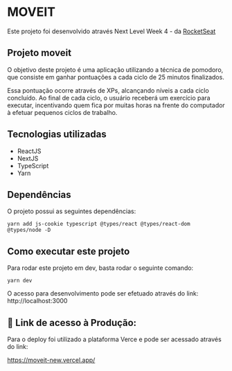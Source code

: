 # MOVEIT

Este projeto foi desenvolvido através Next Level Week 4 - da [RocketSeat](https://rocketseat.com.br/)

## Projeto moveit

O objetivo deste projeto é uma aplicação utilizando a técnica de pomodoro, que consiste em ganhar pontuações a cada ciclo de 25 minutos finalizados.

Essa pontuação ocorre através de XPs, alcançando níveis a cada ciclo concluído. Ao final de cada ciclo, o usuário receberá um exercício para executar, incentivando quem fica por muitas horas na frente do computador à efetuar pequenos ciclos de trabalho.

## Tecnologias utilizadas

- ReactJS
- NextJS
- TypeScript
- Yarn

## Dependências

O projeto possui as seguintes dependências:

```
yarn add js-cookie typescript @types/react @types/react-dom @types/node -D
```

## Como executar este projeto

Para rodar este projeto em dev, basta rodar o seguinte comando:

```
yarn dev
```

O acesso para desenvolvimento pode ser efetuado através do link: http://localhost:3000

## :tada: Link de acesso à Produção: 

Para o deploy foi utilizado a plataforma Verce e pode ser acessado através do link:

https://moveit-new.vercel.app/
